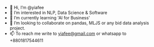 - 👋 Hi, I’m @yiafee
- 👀 I’m interested in NLP, Data Science & Software
- 🌱 I’m currently learning 'AI for Business'
- 💞️ I’m looking to collaborate on pandas, MLJS or any bid data analysis project. 
- 📫 To reach me write to yiafee@gmail.com or whatsapp to +8801817544611

<!---
yiafee/yiafee is a ✨ special ✨ repository because its `README.md` (this file) appears on your GitHub profile.
You can click the Preview link to take a look at your changes.
--->
